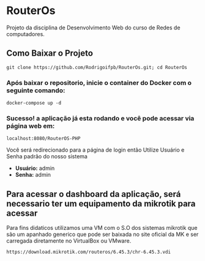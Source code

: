 # RouterOs
Projeto da disciplina de Desenvolvimento Web do curso de Redes de computadores.

## Como Baixar o Projeto

```
git clone https://github.com/Rodrigoifpb/RouterOs.git; cd RouterOs
```

### Após baixar o repositorio, inicie o container do Docker com o seguinte comando:
```
docker-compose up -d
```

### Sucesso! a aplicação já esta rodando e você pode acessar via página web em:
```
localhost:8080/RouterOS-PHP
```
Você será redirecionado para a página de login então Utilize Usuário e Senha padrão do nosso sistema
- <b>Usuário:</b> admin
- <b>Senha:</b> admin

## Para acessar o dashboard da aplicação, será necessario ter um equipamento da mikrotik para acessar

Para fins didaticos utilizamos uma VM com o S.O dos sistemas mikrotik que são um apanhado generico que pode ser baixada no site oficial da MK e ser carregada diretamente no VirtualBox ou VMware.
```
https://download.mikrotik.com/routeros/6.45.3/chr-6.45.3.vdi
```
